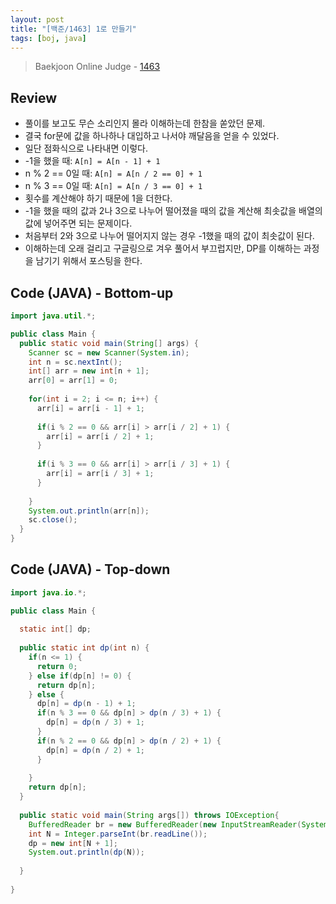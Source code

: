 ```yaml
---
layout: post
title: "[백준/1463] 1로 만들기"
tags: [boj, java]
---
```

> Baekjoon Online Judge - [1463](https://www.acmicpc.net/problem/1463)

## Review
* 풀이를 보고도 무슨 소리인지 몰라 이해하는데 한참을 쏟았던 문제.
* 결국 for문에 값을 하나하나 대입하고 나서야 깨달음을 얻을 수 있었다.
* 일단 점화식으로 나타내면 이렇다. 
* -1을 했을 때: `A[n] = A[n - 1] + 1`
* n % 2 == 0일 때: `A[n] = A[n / 2 == 0] + 1`
* n % 3 == 0일 때: `A[n] = A[n / 3 == 0] + 1`
* 횟수를 계산해야 하기 때문에 1을 더한다.
* -1을 했을 때의 값과 2나 3으로 나누어 떨어졌을 때의 값을 계산해 최솟값을 배열의 값에 넣어주면 되는 문제이다.
* 처음부터 2와 3으로 나누어 떨어지지 않는 경우 -1했을 때의 값이 최솟값이 된다.
* 이해하는데 오래 걸리고 구글링으로 겨우 풀어서 부끄럽지만, DP를 이해하는 과정을 남기기 위해서 포스팅을 한다.

## Code (JAVA) - Bottom-up
```java
import java.util.*;

public class Main {
  public static void main(String[] args) {
    Scanner sc = new Scanner(System.in);
    int n = sc.nextInt();
    int[] arr = new int[n + 1];
    arr[0] = arr[1] = 0;
    
    for(int i = 2; i <= n; i++) {
      arr[i] = arr[i - 1] + 1;
      
      if(i % 2 == 0 && arr[i] > arr[i / 2] + 1) {
        arr[i] = arr[i / 2] + 1;
      }
      
      if(i % 3 == 0 && arr[i] > arr[i / 3] + 1) {
        arr[i] = arr[i / 3] + 1;
      }
      
    }
    System.out.println(arr[n]);
    sc.close();
  }
}
```

## Code (JAVA) - Top-down
```java
import java.io.*;

public class Main {
  
  static int[] dp;
  
  public static int dp(int n) {
    if(n <= 1) {
      return 0;
    } else if(dp[n] != 0) {
      return dp[n];
    } else {
      dp[n] = dp(n - 1) + 1;
      if(n % 3 == 0 && dp[n] > dp(n / 3) + 1) {
        dp[n] = dp(n / 3) + 1;
      }
      if(n % 2 == 0 && dp[n] > dp(n / 2) + 1) {
        dp[n] = dp(n / 2) + 1;
      }
      
    }
    return dp[n];
  }
  
  public static void main(String args[]) throws IOException{
    BufferedReader br = new BufferedReader(new InputStreamReader(System.in));
    int N = Integer.parseInt(br.readLine());
    dp = new int[N + 1];
    System.out.println(dp(N));
    
  }
  
}
```